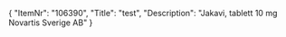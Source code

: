 {
  "ItemNr": "106390",
  "Title": "test",
  "Description": "Jakavi, tablett 10 mg Novartis Sverige AB"
}